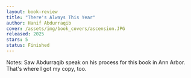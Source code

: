 ```yaml
---
layout: book-review
title: "There's Always This Year"
author: Hanif Abdurraqib
cover: /assets/img/book_covers/ascension.JPG
released: 2025
stars: 5
status: Finished
---
```


Notes: Saw Abdurraqib speak on his process for this book in Ann Arbor. That's where I got my copy, too.
